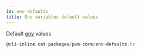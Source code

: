 ```yaml
---
id: env-defaults
title: Env variables default values
---
```


Default [env](api/interfaces/pvm_core.Env.md) values
```typescript
@cli-inline cat packages/pvm-core/env-defaults.ts
```
